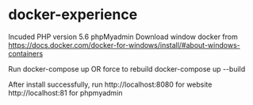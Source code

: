 # docker-experience

Incuded
PHP version 5.6
phpMyadmin
Download window docker from https://docs.docker.com/docker-for-windows/install/#about-windows-containers

Run docker-compose up
OR force to rebuild
docker-compose up --build 

After install successfully, run http://localhost:8080 for website
http://localhost:81 for phpmyadmin